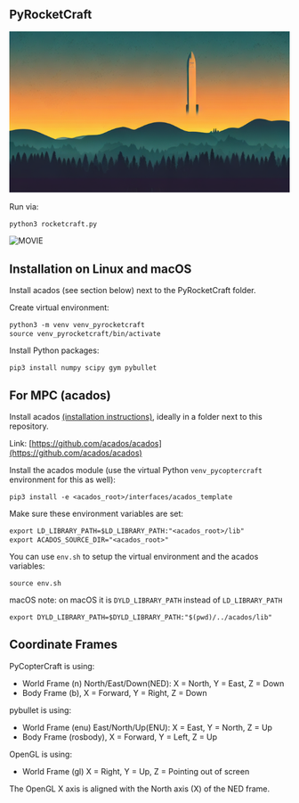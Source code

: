 PyRocketCraft
-------------

![LOGO](img/pyrocketcraft.png)

Run via:

    python3 rocketcraft.py

![MOVIE](img/rocketlanding.gif)

Installation on Linux and macOS
-------------------------------

Install acados (see section below) next to the PyRocketCraft folder.

Create virtual environment:

    python3 -m venv venv_pyrocketcraft
    source venv_pyrocketcraft/bin/activate

Install Python packages:

    pip3 install numpy scipy gym pybullet

For MPC (acados)
----------------

Install acados [(installation instructions)](https://docs.acados.org/installation/),
ideally in a folder next to this repository.

Link: [https://github.com/acados/acados](https://github.com/acados/acados)

Install the acados module (use the virtual Python `venv_pycoptercraft` environment for
this as well):

    pip3 install -e <acados_root>/interfaces/acados_template

Make sure these environment variables are set:

    export LD_LIBRARY_PATH=$LD_LIBRARY_PATH:"<acados_root>/lib"
    export ACADOS_SOURCE_DIR="<acados_root>"

You can use `env.sh` to setup the virtual environment and the acados variables:

    source env.sh

macOS note: on macOS it is `DYLD_LIBRARY_PATH` instead of `LD_LIBRARY_PATH`

    export DYLD_LIBRARY_PATH=$DYLD_LIBRARY_PATH:"$(pwd)/../acados/lib"

Coordinate Frames
-----------------

PyCopterCraft is using:

 - World Frame (n) North/East/Down(NED): X = North, Y = East, Z = Down
 - Body Frame (b), X = Forward, Y = Right, Z = Down

pybullet is using:

 - World Frame (enu) East/North/Up(ENU): X = East, Y = North, Z = Up
 - Body Frame (rosbody), X = Forward, Y = Left, Z = Up

OpenGL is using:

 - World Frame (gl) X = Right, Y = Up, Z = Pointing out of screen

The OpenGL X axis is aligned with the North axis (X) of the NED frame.

